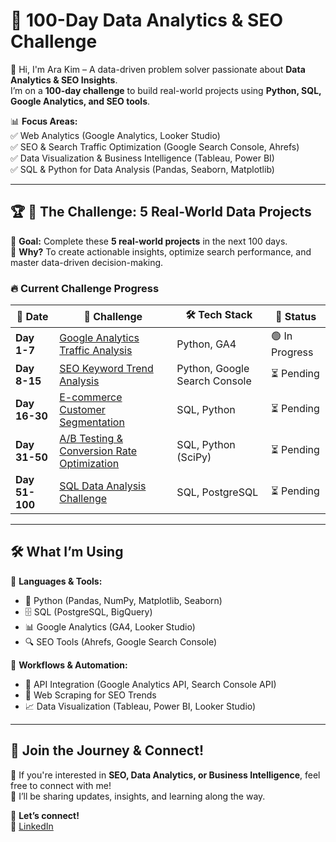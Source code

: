 # 🚀 100-Day Data Analytics & SEO Challenge
👋 Hi, I'm Ara Kim – A data-driven problem solver passionate about **Data Analytics & SEO Insights**.  
I’m on a **100-day challenge** to build real-world projects using **Python, SQL, Google Analytics, and SEO tools**.  

📊 **Focus Areas:**  
✅ Web Analytics (Google Analytics, Looker Studio)  
✅ SEO & Search Traffic Optimization (Google Search Console, Ahrefs)  
✅ Data Visualization & Business Intelligence (Tableau, Power BI)  
✅ SQL & Python for Data Analysis (Pandas, Seaborn, Matplotlib)  

---

## 🏆 **🚀 The Challenge: 5 Real-World Data Projects**
📌 **Goal:** Complete these **5 real-world projects** in the next 100 days.  
📌 **Why?** To create actionable insights, optimize search performance, and master data-driven decision-making.  

### 🔥 **Current Challenge Progress**
| 📅 Date | 🚀 Challenge | 🛠 Tech Stack | 📝 Status |
|------|-----------------------------|----------------|------------|
| **Day 1-7** | [Google Analytics Traffic Analysis](https://github.com/yourgithub/SEO-Traffic-Analysis) | Python, GA4 | 🟢 In Progress |
| **Day 8-15** | [SEO Keyword Trend Analysis](https://github.com/yourgithub/SEO-Keyword-Analysis) | Python, Google Search Console | ⏳ Pending |
| **Day 16-30** | [E-commerce Customer Segmentation](https://github.com/yourgithub/Ecommerce-Customer-Segmentation) | SQL, Python | ⏳ Pending |
| **Day 31-50** | [A/B Testing & Conversion Rate Optimization](https://github.com/yourgithub/AB-Testing-Optimization) | SQL, Python (SciPy) | ⏳ Pending |
| **Day 51-100** | [SQL Data Analysis Challenge](https://github.com/yourgithub/SQL-Data-Challenge) | SQL, PostgreSQL | ⏳ Pending |

---

## 🛠 **What I’m Using**
📌 **Languages & Tools:**  
- 🐍 Python (Pandas, NumPy, Matplotlib, Seaborn)  
- 🗄️ SQL (PostgreSQL, BigQuery)  
- 📊 Google Analytics (GA4, Looker Studio)  
- 🔍 SEO Tools (Ahrefs, Google Search Console)  

📌 **Workflows & Automation:**  
- 🔄 API Integration (Google Analytics API, Search Console API)  
- 🤖 Web Scraping for SEO Trends  
- 📈 Data Visualization (Tableau, Power BI, Looker Studio)  

---

## 🔗 **Join the Journey & Connect!**
📌 If you're interested in **SEO, Data Analytics, or Business Intelligence**, feel free to connect with me!  
📌 I’ll be sharing updates, insights, and learning along the way.  

📩 **Let’s connect!**  
🔗 [LinkedIn](https://www.linkedin.com/in/arakim44)  
<!--
🌐 [Portfolio Website](https://yourwebsite.com)  -->


<!--
**arakim-data/arakim-data** is a ✨ _special_ ✨ repository because its `README.md` (this file) appears on your GitHub profile.

Here are some ideas to get you started:

- 🔭 I’m currently working on ...
- 🌱 I’m currently learning ...
- 👯 I’m looking to collaborate on ...
- 🤔 I’m looking for help with ...
- 💬 Ask me about ...
- 📫 How to reach me: ...
- 😄 Pronouns: ...
- ⚡ Fun fact: ...
-->
